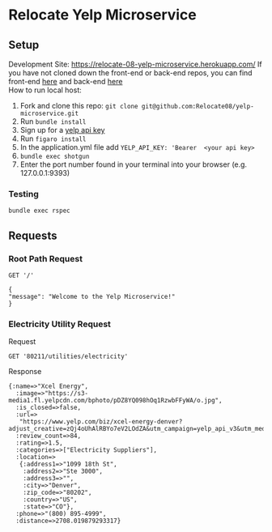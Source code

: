 # Relocate Yelp Microservice
## Setup
Development Site: https://relocate-08-yelp-microservice.herokuapp.com/
If you have not cloned down the front-end or back-end repos, you can find front-end [here](https://github.com/Relocate08/Relocate08-Front-End-Rails) and back-end [here](https://github.com/Relocate08/Relocate-Back-End-Rails)  
How to run local host: 
1. Fork and clone this repo: `git clone git@github.com:Relocate08/yelp-microservice.git`
1. Run `bundle install`
1. Sign up for a [yelp api key](https://www.yelp.com/developers/documentation/v3/authentication)
1. Run ```figaro install```
1. In the application.yml file add ```YELP_API_KEY: 'Bearer  <your api key>```
1. ```bundle exec shotgun```
1. Enter the port number found in your terminal into your browser (e.g. 127.0.0.1:9393)

### Testing
```bundle exec rspec```
## Requests
### Root Path Request
```
GET '/'
```
```
{
"message": "Welcome to the Yelp Microservice!"
}
```
### Electricity Utility Request
Request
```
GET '80211/utilities/electricity'
```
Response
```
{:name=>"Xcel Energy",
  :image=>"https://s3-media1.fl.yelpcdn.com/bphoto/pDZ8YQ098hOq1RzwbFFyWA/o.jpg",
  :is_closed=>false,
  :url=>
   "https://www.yelp.com/biz/xcel-energy-denver?adjust_creative=zQj4oUhAlRBYo7eV2LOdZA&utm_campaign=yelp_api_v3&utm_medium=api_v3_business_search&utm_source=zQj4oUhAlRBYo7eV2LOdZA",
  :review_count=>84,
  :rating=>1.5,
  :categories=>["Electricity Suppliers"],
  :location=>
   {:address1=>"1099 18th St",
    :address2=>"Ste 3000",
    :address3=>"",
    :city=>"Denver",
    :zip_code=>"80202",
    :country=>"US",
    :state=>"CO"},
  :phone=>"(800) 895-4999",
  :distance=>2708.019879293317}
```